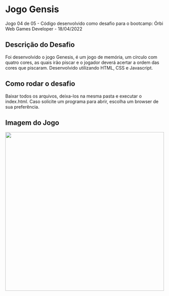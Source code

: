 # Jogo Gensis
Jogo 04 de 05 - Código desenvolvido como desafio para o bootcamp: Órbi Web Games Developer - 18/04/2022

## Descrição do Desafio
Foi desenvolvido o jogo Genesis, é um jogo de memória, um círculo com quatro cores, as quais irão piscar e o jogador deverá acertar a ordem das cores que piscaram.
Desenvolvido utilizando HTML, CSS e Javascript.

## Como rodar o desafio
Baixar todos os arquivos, deixa-los na mesma pasta e executar o index.html. Caso solicite um programa para abrir, escolha um browser de sua preferência.


## Imagem do Jogo
<p>
   <img align="center" src="https://github.com/Yenjix/Portifolio/blob/main/Game_Genesis/c%C3%ADrculo.jpg" width="500" height="500"/>
</p>
